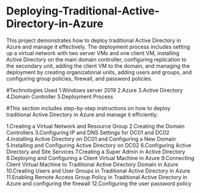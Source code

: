 # Deploying-Traditional-Active-Directory-in-Azure
This project demonstrates how to deploy traditional Active Directory in Azure and manage it effectively. The deployment process includes setting up a virtual network with two server VMs and one client VM, installing Active Directory on the main domain controller, configuring replication to the secondary unit, adding the client VM to the domain, and managing the deployment by creating organizational units, adding users and groups, and configuring group policies, firewall, and password policies.


#Technologies Used
1.Windows server 2019
2.Azure
3.Active Directory
4.Domain Controller
5.Deployment Process

#This section includes step-by-step instructions on how to deploy traditional Active Directory in Azure and manage it efficiently.

1.Creating a Virtual Network and Resource Group
2.Creating the Domain Controllers
3.Configuring IP and DNS Settings for DC01 and DC02
4.Installing Active Directory on DC01 and Configuring a New Domain
5.Installing and Configuring Active Directory on DC02
6.Configuring Active Directory and Site Services
7.Creating a Super Admin in Active Directory
8.Deploying and Configuring a Client Virtual Machine in Azure
9.Connecting Client Virtual Machine to Traditional Active Directory Domain in Azure
10.Creating Users and User Groups in Traditional Active Directory in Azure
11.Enabling Remote Access Group Policy in Traditional Active Directory in Azure and configuring the firewall
12.Configuring the user password policy
